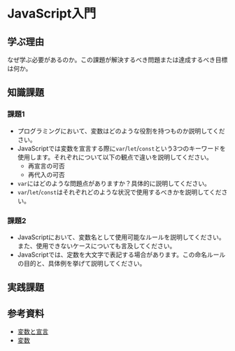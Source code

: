 # JavaScript入門

## 学ぶ理由

なぜ学ぶ必要があるのか。この課題が解決するべき問題または達成するべき目標は何か。

## 知識課題

### 課題1

- プログラミングにおいて、変数はどのような役割を持つものか説明してください。
- JavaScriptでは変数を宣言する際に`var`/`let`/`const`という3つのキーワードを使用します。それぞれについて以下の観点で違いを説明してください。
  - 再宣言の可否
  - 再代入の可否
- `var`にはどのような問題点がありますか？具体的に説明してください。
- `var`/`let`/`const`はそれぞれどのような状況で使用するべきかを説明してください。

### 課題2

- JavaScriptにおいて、変数名として使用可能なルールを説明してください。また、使用できないケースについても言及してください。
- JavaScriptでは、定数を大文字で表記する場合があります。この命名ルールの目的と、具体例を挙げて説明してください。

## 実践課題

## 参考資料

- [変数と宣言](https://jsprimer.net/basic/variables/)
- [変数](https://ja.javascript.info/variables)
